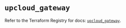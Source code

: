# `upcloud_gateway`

Refer to the Terraform Registry for docs: [`upcloud_gateway`](https://registry.terraform.io/providers/upcloudltd/upcloud/5.12.0/docs/resources/gateway).
